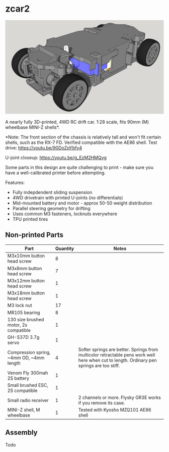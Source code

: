 # zcar2

![zcar2 image](image/zcar2.png)

A nearly fully 3D-printed, 4WD RC drift car. 1:28 scale, fits 90mm (M) wheelbase MINI-Z shells*.

\*Note: The front section of the chassis is relatively tall and won't fit certain shells, such as the RX-7 FD. Verified compatible with the AE86 shell.
Test drive: https://youtu.be/90DoZpYbfy4

U-joint closeup: https://youtu.be/g_EzM2HMQvg



Some parts in this design are quite challenging to print - make sure you have a well-calibrated printer before attempting.

Features:
- Fully indepdendent sliding suspension
- 4WD drivetrain with printed U-joints (no differentials)
- Mid-mounted battery and motor - approx 50-50 weight distribution
- Parallel steering geometry for drifting
- Uses common M3 fasteners, locknuts everywhere
- TPU printed tires

## Non-printed Parts

|  Part | Quantity   | Notes  |
|---|---|---|
|  M3x10mm button head screw | 8  |   |
|  M3x8mm button head screw | 7 |   |
|  M3x12mm button head screw | 1  |   |
|  M3x18mm button head screw | 1  |   |
|  M3 lock nut | 17 |   |
| MR105 bearing | 8 |   |
| 130 size brushed motor, 2s compatible | 1 |   |
| GH-S37D 3.7g servo | 1 |  |
| Compression spring, ~4mm OD, ~4mm length | 4 | Softer springs are better.  Springs from multicolor retractable pens work well here when cut to length. Ordinary pen springs are too stiff. |
| Venom Fly 300mah 2S battery | 1 | |
| Small brushed ESC, 2S compatible | 1 |
| Small radio receiver | 1 | 2 channels or more. Flysky GR3E works if you remove its case. |
| MINI-Z shell, M wheelbase | 1 | Tested with Kyosho MZQ101 AE86 shell |

## Assembly
Todo
